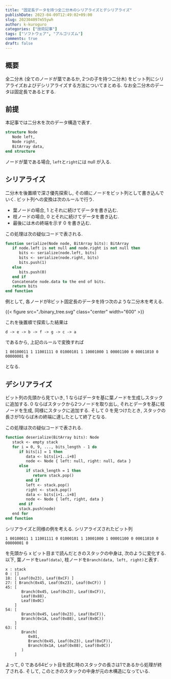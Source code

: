 ```yaml
---
title: "固定長データを持つ全二分木のシリアライズとデシリアライズ"
publishDate: 2023-04-09T12:49:02+09:00
slug: 202304097m55ywh
author: k-kuroguro
categories: ["技術記事"]
tags: ["ソフトウェア", "アルゴリズム"]
comments: true
draft: false
---
```



## 概要

全二分木 (全てのノードが葉であるか, 2つの子を持つ二分木) をビット列にシリアライズおよびデシリアライズする方法についてまとめる. なお全二分木のデータは固定長であるとする.

## 前提

本記事では二分木を次のデータ構造で表す.

```vb
structure Node
   Node left,
   Node right,
   BitArray data,
end structure
```

ノードが葉である場合, `left`と`right`には null が入る.

## シリアライズ

二分木を後置順で深さ優先探索し, その順にノードをビット列として書き込んでいく. ビット列への変換は次のルールで行う.

- 葉ノードの場合, 1 とそれに続けてデータを書き込む.
- 枝ノードの場合, 0 とそれに続けてデータを書き込む.
- 最後には木の終端を示す 0 を書き込む.

この処理は次の疑似コードで表される.

```vb
function serialize(Node node, BitArray bits): BitArray
   if node.left is not null and node.right is not null then
      bits <- serialize(node.left, bits)
      bits <- serialize(node.right, bits)
      bits.push(1)
   else
      bits.push(0)
   end if
   Concatenate node.data to the end of bits.
   return bits
end function
```

例として, 各ノードが8ビット固定長のデータを持つ次のような二分木を考える.

{{< figure src="./binary_tree.svg" class="center" width="600" >}}

これを後置順で探索した結果は
```text
d -> e -> b -> f -> g -> c -> a
```
であるから, 上記のルールで変換すれば
```text
1 00100011 1 11001111 0 01000101 1 10001000 1 00001100 0 00011010 0 00000001 0
```
となる.

## デシリアライズ

ビット列の先頭から見ていき, 1 ならばデータを基に葉ノードを生成しスタックに追加する. 0 ならばスタックから2つノードを取り出し, それとデータを基に枝ノードを生成, 同様にスタックに追加する.  そして 0 を見つけたとき, スタックの長さが1ならば木の終端に達したとして終了となる.

この処理は次の疑似コードで表される.

```vb
function deserialize(BitArray bits): Node
   stack <- empty stack
   for i = 0, 9, ..., bits_length - 1 do
      if bits[i] = 1 then
         data <- bits[i+1..i+8]
         node <- Node { left: null, right: null, data }
      else
         if stack_length = 1 then
            return stack.pop()
         end if
         left <- stack.pop()
         right <- stack.pop()
         data <- bits[i+1..i+8]
         node <- Node { left, right, data }
      end if
      stack.push(node)
   end for
end function
```

シリアライズと同様の例を考える. シリアライズされたビット列
```text
1 00100011 1 11001111 0 01000101 1 10001000 1 00001100 0 00011010 0 00000001 0
```
を先頭から x ビット目まで読んだときのスタックの中身は, 次のように変化する. 以下, 葉ノードを`Leaf(data)`, 枝ノードを`Branch(data, left, right)`と表す.
```text
x : stack
0 : []
18: [ Leaf(0x23), Leaf(0xCF) ]
27: [ Branch(0x45, Leaf(0x23), Leaf(0xCF)) ]
45: [
       Branch(0x45, Leaf(0x23), Leaf(0xCF)),
       Leaf(0x88),
       Leaf(0x0C)
    ]
54: [
       Branch(0x45, Leaf(0x23), Leaf(0xCF)),
       Branch(0x1A, Leaf(0x88), Leaf(0x0C))
    ]
63: [
       Branch(
          0x01,
          Branch(0x45, Leaf(0x23), Leaf(0xCF)),
          Branch(0x1A, Leaf(0x88), Leaf(0x0C))
       )
    ]
```
よって, 0 である64ビット目を読む時のスタックの長さは1であるから処理が終了される. そして, このときのスタックの中身が元の木構造になっている.
